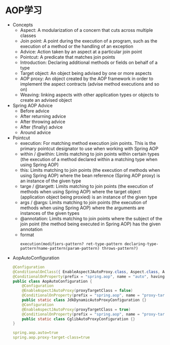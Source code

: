 # AOP学习
- Concepts
  - Aspect: A modularization of a concern that cuts across multiple classes
  - Join point: A point during the execution of a program, such as the execution of a method or the handling of an exception
  - Advice: Action taken by an aspect at a particular join point
  - Pointcut: A predicate that matches join points
  - Introduction: Declaring additional methods or fields on behalf of a type
  - Target object: An object being advised by one or more aspects
  - AOP proxy: An object created by the AOP framework in order to implement the aspect contracts (advise method executions and so on)
  - Weaving: linking aspects with other application types or objects to create an advised object
- Spring AOP Advice
  - Before advice
  - After returning advice
  - After throwing advice
  - After (finally) advice
  - Around advice
- Pointcut
  - execution: For matching method execution join points. This is the primary pointcut designator to use when working with Spring AOP
  - within / @within: Limits matching to join points within certain types (the execution of a method declared within a matching type when using Spring AOP)
  - this: Limits matching to join points (the execution of methods when using Spring AOP) where the bean reference (Spring AOP proxy) is an instance of the given type
  - targe / @targett: Limits matching to join points (the execution of methods when using Spring AOP) where the target object (application object being proxied) is an instance of the given type
  - args / @args: Limits matching to join points (the execution of methods when using Spring AOP) where the arguments are instances of the given types
  - @annotation: Limits matching to join points where the subject of the join point (the method being executed in Spring AOP) has the given annotation
  - format
    ```
    execution(modifiers-pattern? ret-type-pattern declaring-type-pattern?name-pattern(param-pattern) throws-pattern?)
    ```
- AopAutoConfiguration
    ```java
    @Configuration
    @ConditionalOnClass({ EnableAspectJAutoProxy.class, Aspect.class, Advice.class, AnnotatedElement.class })
    @ConditionalOnProperty(prefix = "spring.aop", name = "auto", havingValue = "true", matchIfMissing = true)
    public class AopAutoConfiguration {
        @Configuration
        @EnableAspectJAutoProxy(proxyTargetClass = false)
        @ConditionalOnProperty(prefix = "spring.aop", name = "proxy-target-class", havingValue = "false", matchIfMissing = false)
        public static class JdkDynamicAutoProxyConfiguration {}
        @Configuration
        @EnableAspectJAutoProxy(proxyTargetClass = true)
        @ConditionalOnProperty(prefix = "spring.aop", name = "proxy-target-class", havingValue = "true", matchIfMissing = true)
        public static class CglibAutoProxyConfiguration {}
    }
    ```
    ```yaml
    spring.aop.auto=true
    spring.aop.proxy-target-class=true
    ```
